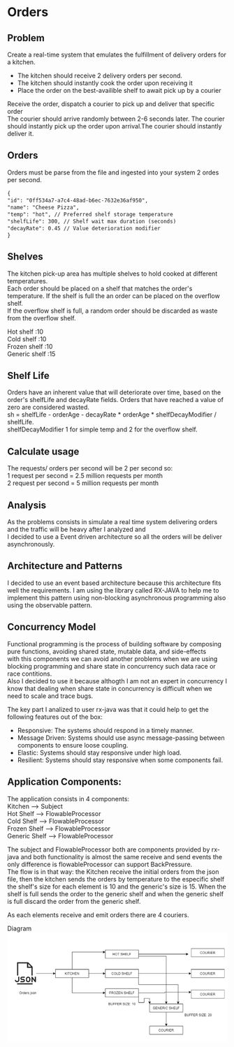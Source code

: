 # Orders

## Problem 
Create a real-time system that emulates the fulfillment of delivery orders for a kitchen.  
* The kitchen should receive 2 delivery orders per second.  
* The kitchen should instantly cook the order upon receiving it  
* Place the order on the best-availible shelf to await pick up by a courier  
 
Receive the order, dispatch a courier to pick up and deliver that specific order  
The courier should arrive randomly between 2-6 seconds later. The courier should instantly pick up the order upon arrival.The courier should instantly deliver it.  

## Orders  
Orders must be parse from the file and ingested into your system 2 ordes per second.  
```
{
"id": "0ff534a7-a7c4-48ad-b6ec-7632e36af950",
"name": "Cheese Pizza",
"temp": "hot", // Preferred shelf storage temperature
"shelfLife": 300, // Shelf wait max duration (seconds)
"decayRate": 0.45 // Value deterioration modifier
}
```
## Shelves  
The kitchen pick-up area has multiple shelves to hold cooked at different temperatures.  
Each order should be placed on a shelf that matches the order's temperature. If the shelf is full the an order can be placed on the overflow shelf.  
If the overflow shelf is full, a random order should be discarded as waste from the overflow shelf.  

Hot shelf     :10  
Cold shelf    :10   
Frozen shelf  :10  
Generic shelf :15  

## Shelf Life  
Orders have an inherent value that will deteriorate over time, based on the order's shelfLife and decayRate fields. Orders that have reached a value of zero are considered wasted.  
sh = shelfLife - orderAge - decayRate * orderAge * shelfDecayModifier / shelfLife.  
shelfDecayModifier 1 for simple temp and 2 for the overflow shelf.  


## Calculate usage  
The requests/ orders per second will be 2 per second so:   
1 request per second = 2.5 million requests per month  
2 request per second = 5 million requests per month  

## Analysis  
As the problems consists in simulate a real time system delivering orders and the traffic will be heavy after I analyzed and  
I decided to use a Event driven architecture so all the orders will be deliver asynchronously.  
 

## Architecture and Patterns  

I decided to use an event based architecture because this architecture fits well the requirements.
I am using the library called RX-JAVA to help me to implement this pattern using non-blocking asynchronous programming  also using the observable pattern.  

## Concurrency Model  
Functional programming is the process of building software by composing pure functions, avoiding shared state, mutable data, and side-effects  
with this components we can avoid another problems when we are using blocking programming and share state in concurrency such data race or race contitions.  
Also I decided to use it because althogth I am not an expert in concurrency I know that dealing when share state in concurrency is difficult when we need to scale and trace bugs.  


The key part I analized to user rx-java was that it could help to get the following features out of the box:  
* Responsive: The systems should respond in a timely manner.  
* Message Driven: Systems should use async message-passing between components to ensure loose coupling.  
* Elastic: Systems should stay responsive under high load.  
* Resilient: Systems should stay responsive when some components fail.  


## Application Components:  
The application consists in 4 components:  
Kitchen  --> Subject  
Hot Shelf --> FlowableProcessor  
Cold Shelf --> FlowableProcessor  
Frozen Shelf --> FlowableProcessor  
Generic Shelf --> FlowableProcessor  

The subject and FlowableProcessor both are components provided by rx-java and both functionality is almost the same receive and send events the
only difference is flowableProcessor can support BackPressure.  
The flow is in that way: the Kitchen receive the initial orders from the json file, then the kitchen sends the orders by temperature to the especific shelf
the shelf's size for each element is 10 and the generic's size is 15. When the shelf is full sends the order to the generic shelf and when the generic shelf is full discard the order
from the generic shelf.  

As each elements receive and emit orders there are 4 couriers.  

Diagram  
![Alt text](img/architecture.png?raw=true "Solution")
